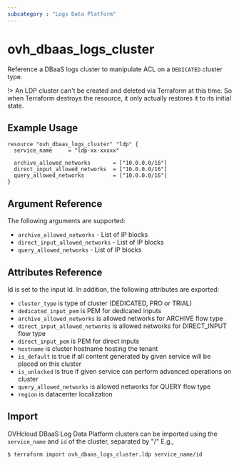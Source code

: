 ```yaml
---
subcategory : "Logs Data Platform"
---
```


# ovh_dbaas_logs_cluster

Reference a DBaaS logs cluster to manipulate ACL on a `DEDICATED` cluster
type.

!> An LDP cluster can't be created and deleted via Terraform at this time. So when Terraform destroys the resource, it only actually restores it to its initial state.

## Example Usage

```hcl
resource "ovh_dbaas_logs_cluster" "ldp" {
  service_name     = "ldp-xx-xxxxx"

  archive_allowed_networks       = ["10.0.0.0/16"]
  direct_input_allowed_networks  = ["10.0.0.0/16"]
  query_allowed_networks         = ["10.0.0.0/16"]
}
```

## Argument Reference

The following arguments are supported:

* `archive_allowed_networks` - List of IP blocks
* `direct_input_allowed_networks` - List of IP blocks
* `query_allowed_networks` - List of IP blocks

## Attributes Reference

Id is set to the input Id. In addition, the following attributes are exported:
* `cluster_type` is type of cluster (DEDICATED, PRO or TRIAL)
* `dedicated_input_pem` is PEM for dedicated inputs
* `archive_allowed_networks` is allowed networks for ARCHIVE flow type
* `direct_input_allowed_networks` is allowed networks for DIRECT_INPUT flow type
* `direct_input_pem` is PEM for direct inputs
* `hostname` is cluster hostname hosting the tenant
* `is_default` is true if all content generated by given service will be placed on this cluster
* `is_unlocked` is true if given service can perform advanced operations on cluster
* `query_allowed_networks` is allowed networks for QUERY flow type
* `region` is datacenter localization

## Import

OVHcloud DBaaS Log Data Platform clusters can be imported using the `service_name` and `id` of the cluster, separated by "/" E.g.,

```bash
$ terraform import ovh_dbaas_logs_cluster.ldp service_name/id
```
